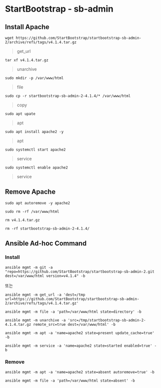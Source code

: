 # StartBootstrap - sb-admin

## Install Apache

```
wget https://github.com/StartBootstrap/startbootstrap-sb-admin-2/archive/refs/tags/v4.1.4.tar.gz
```
> get_url

```
tar xf v4.1.4.tar.gz
```
> unarchive

```
sudo mkdir -p /var/www/html
```
> file

```
sudo cp -r startbootstrap-sb-admin-2-4.1.4/* /var/www/html
```
> copy

```
sudo apt upate
```
> apt

```
sudo apt install apache2 -y
```
> apt

```
sudo systemctl start apache2
```
> service

```
sudo systemctl enable apache2
```
> service

## Remove Apache

```
sudo apt autoremove -y apache2
```

```
sudo rm -rf /var/www/html
```

```
rm v4.1.4.tar.gz
```

```
rm -rf startbootstrap-sb-admin-2-4.1.4/
```

## Ansible Ad-hoc Command

### Install

```
ansible mgmt -m git -a "repo=https://github.com/StartBootstrap/startbootstrap-sb-admin-2.git dest=/var/www/html version=v4.1.4" -b
```
또는
```
ansible mgmt -m get_url -a 'dest=/tmp url=https://github.com/StartBootstrap/startbootstrap-sb-admin-2/archive/refs/tags/v4.1.4.tar.gz'
```

```
ansible mgmt -m file -a 'path=/var/www/html state=directory' -b
```

```
ansible mgmt -m unarchive -a 'src=/tmp/startbootstrap-sb-admin-2-4.1.4.tar.gz remote_src=true dest=/var/www/html' -b
```

```
ansible mgmt -m apt -a 'name=apache2 state=present update_cache=true' -b
```

```
ansible mgmt -m service -a 'name=apache2 state=started enabled=true' -b
```

### Remove

```
ansible mgmt -m apt -a 'name=apache2 state=absent autoremove=true' -b
```

```
ansible mgmt -m file -a 'path=/var/www/html state=absent' -b
```
